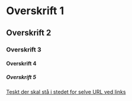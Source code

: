 # Overskrift 1
## Overskrift 2
### Overskrift 3
#### Overskrift 4
##### Overskrift 5

[Teskt der skal stå i stedet for selve URL ved links](https://randomlink.com) 


